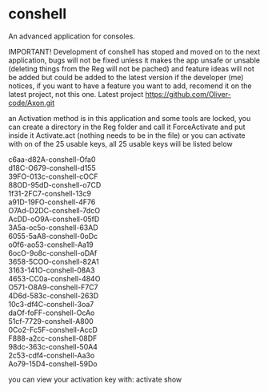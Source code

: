 # conshell
An advanced application for consoles.

IMPORTANT! Development of conshell has stoped and moved on to the next application, bugs will not be fixed unless it makes the app unsafe or unsable (deleting things from the Reg will not be pached) and feature ideas will not be added but could be added to the latest version if the developer (me) notices, if you want to have a feature you want to add, recomend it on the latest project, not this one. Latest project https://github.com/Oliver-code/Axon.git

an Activation method is in this application and some tools are locked, you can create a directory in the Reg folder and call it ForceActivate and put inside it Activate.act (nothing needs to be in the file) or you can activate with on of the 25 usable keys, all 25 usable keys will be listed below

c6aa-d82A-conshell-Ofa0   
d18C-O679-conshell-d155   
39FO-013c-conshell-cOCF   
88OD-95dD-conshell-o7CD   
1f31-2FC7-conshell-13c9   
a91D-19FO-conshell-4F76   
O7Ad-D2DC-conshell-7dcO   
AcDD-oO9A-conshell-05fD   
3A5a-oc5o-conshell-63AD   
6055-5aA8-conshell-0oDc   
o0f6-ao53-conshell-Aa19   
6ocO-9o8c-conshell-oDAf   
3658-5COO-conshell-82A1   
3163-141O-conshell-08A3   
4653-CC0a-conshell-484O   
O571-O8A9-conshell-F7C7   
4D6d-583c-conshell-263D   
10c3-df4C-conshell-3oa7   
daOf-foFF-conshell-OcAo   
51cf-7729-conshell-A800   
0Co2-Fc5F-conshell-AccD   
F888-a2cc-conshell-08DF   
98dc-363c-conshell-50A4   
2c53-cdf4-conshell-Aa3o   
Ao79-15D4-conshell-59Do   

you can view your activation key with: activate show
